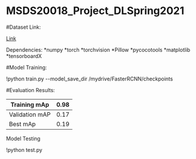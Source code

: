 # MSDS20018_Project_DLSpring2021

#Dataset Link:

[Link](https://drive.google.com/drive/u/0/folders/1yTuWZM-5HQYiTXteFZUJgpEdyI2gYu7F)

Dependencies:
*numpy
*torch
*torchvision
*Pillow
*pycocotools
*matplotlib
*tensorboardX


#Model Training:

!python train.py --model_save_dir /mydrive/FasterRCNN/checkpoints

#Evaluation Results:

Training mAp  | 0.98
------------- | -------------
Validation mAP | 0.17
Best mAp  | 0.19




Model Testing

!python test.py



